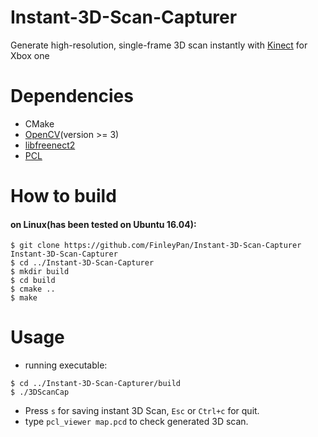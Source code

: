 # Instant-3D-Scan-Capturer
Generate high-resolution, single-frame 3D scan instantly with [Kinect](https://en.wikipedia.org/wiki/Kinect) for Xbox one

# Dependencies
- CMake
- [OpenCV](https://github.com/opencv/opencv)(version >= 3)
- [libfreenect2](https://github.com/OpenKinect/libfreenect2)
- [PCL](https://github.com/PointCloudLibrary/pcl)

# How to build
#### on Linux(has been tested on Ubuntu 16.04):
```
$ git clone https://github.com/FinleyPan/Instant-3D-Scan-Capturer Instant-3D-Scan-Capturer 
$ cd ../Instant-3D-Scan-Capturer
$ mkdir build 
$ cd build
$ cmake ..
$ make
```
# Usage
- running executable:
```
$ cd ../Instant-3D-Scan-Capturer/build
$ ./3DScanCap
```
- Press `s` for saving instant 3D Scan, `Esc` or `Ctrl+c` for quit.
- type `pcl_viewer map.pcd` to check generated 3D scan.
